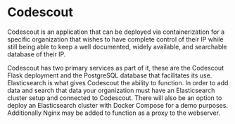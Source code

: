 # Codescout

Codescout is an application that can be deployed via containerization for a specific organization that wishes to have complete control of their IP while still being able to keep a well documented, widely available, and searchable database of their IP.

Codescout has two primary services as part of it, these are the Codescout Flask deployment and the PostgreSQL database that facilitates its use. Elasticsearch is what gives Codescout the ability to function. In order to add data and search that data your organization must have an Elasticsearch cluster setup and connected to Codescout. There will also be an option to deploy an Elasticsearch cluster with Docker Compose for a demo purposes. Additionally Nginx may be added to function as a proxy to the webserver.